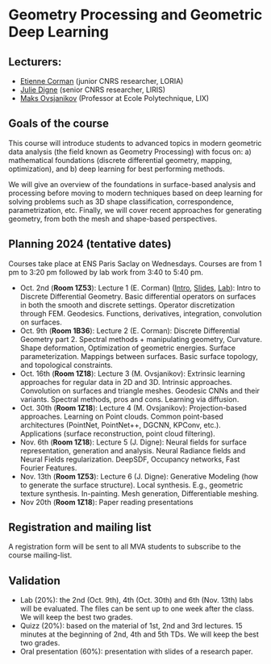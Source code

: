 # Geometry Processing and Geometric Deep Learning

## Lecturers:

- [Etienne Corman](https://members.loria.fr/ECorman/) (junior CNRS researcher, LORIA)
- [Julie Digne](https://liris.cnrs.fr/julie.digne/) (senior CNRS researcher, LIRIS)
- [Maks Ovsjanikov](https://www.lix.polytechnique.fr/~maks/) (Professor at Ecole Polytechnique, LIX)

## Goals of the course

 This course will introduce students to advanced topics in modern geometric data analysis (the field known as Geometry Processing) with focus on: 
a) mathematical foundations (discrete differential geometry, mapping, optimization), and 
b) deep learning for best performing methods. 


We will give an overview of the foundations in surface-based analysis and processing before moving to modern techniques based on deep learning for solving problems such as 3D shape classification, correspondence, parametrization, etc. Finally, we will cover recent approaches for generating geometry, from both the mesh and shape-based perspectives.


## Planning 2024 (tentative dates)

Courses take place at ENS Paris Saclay on Wednesdays. Courses are from 1 pm to 3:20 pm followed by lab work from 3:40 to 5:40 pm.

- Oct. 2nd (**Room 1Z53**): Lecture 1 (E. Corman) ([Intro](slides/MVA_Course_Introduction.pdf), [Slides](slides/MVA_lecture1.pdf), [Lab](td/TD1.zip)): Intro to Discrete Differential Geometry. Basic differential operators on surfaces in both the smooth and discrete settings. Operator discretization through FEM. Geodesics. Functions, derivatives, integration, convolution on surfaces.
- Oct. 9th (**Room 1B36**): Lecture 2 (E. Corman):  Discrete Differential Geometry part 2. Spectral methods + manipulating geometry, Curvature. Shape deformation, Optimization of geometric energies. Surface parameterization. Mappings between surfaces. Basic surface topology, and topological constraints.
- Oct. 16th (**Room 1Z18**): Lecture 3 (M. Ovsjanikov):  Extrinsic learning approaches for regular data in 2D and 3D. Intrinsic approaches. Convolution on surfaces and triangle meshes. Geodesic CNNs and their variants. Spectral methods, pros and cons. Learning via diffusion.
- Oct. 30th (**Room 1Z18**): Lecture 4 (M. Ovsjanikov): Projection-based approaches. Learning on Point clouds. Common point-based architectures (PointNet, PointNet++, DGCNN, KPConv, etc.). Applications (surface reconstruction, point cloud filtering).
- Nov. 6th (**Room 1Z18**): Lecture 5 (J. Digne): Neural fields for surface representation, generation and analysis. Neural Radiance fields and Neural Fields regularization. DeepSDF, Occupancy networks, Fast Fourier Features.
- Nov. 13th (**Room 1Z53**): Lecture 6 (J. Digne): Generative Modeling (how to generate the surface structure). Local synthesis. E.g., geometric texture synthesis. In-painting. Mesh generation, Differentiable meshing.
- Nov 20th (**Room 1Z18**): Paper reading presentations

## Registration and mailing list
A registration form will be sent to all MVA students to subscribe to the course mailing-list.

## Validation
- Lab (20%): the 2nd (Oct. 9th), 4th (Oct. 30th) and 6th (Nov. 13th) labs will be evaluated. The files can be sent up to one week after the class. We will keep the best two grades.
- Quizz (20%): based on the material of 1st, 2nd and 3rd lectures. 15 minutes at the beginning of 2nd, 4th and 5th TDs. We will keep the best two grades.
- Oral presentation (60%): presentation with slides of a research paper.
